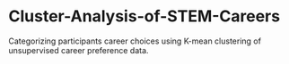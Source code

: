# Cluster-Analysis-of-STEM-Careers
Categorizing participants career choices using K-mean clustering of unsupervised career preference data.
